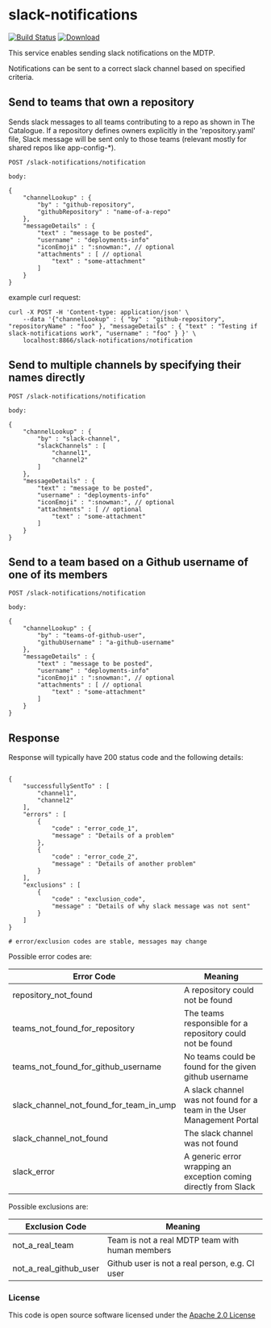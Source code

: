 # slack-notifications

[![Build Status](https://travis-ci.org/hmrc/slack-notifications.svg)](https://travis-ci.org/hmrc/slack-notifications) [ ![Download](https://api.bintray.com/packages/hmrc/releases/slack-notifications/images/download.svg) ](https://bintray.com/hmrc/releases/slack-notifications/_latestVersion)

This service enables sending slack notifications on the MDTP.

Notifications can be sent to a correct slack channel based on specified criteria.

## Send to teams that own a repository

Sends slack messages to all teams contributing to a repo as shown in The Catalogue. 
If a repository defines owners explicitly in the 'repository.yaml' file, Slack message will be sent only to those teams (relevant mostly for shared repos like app-config-*).

```
POST /slack-notifications/notification 

body:

{
    "channelLookup" : {
        "by" : "github-repository",
        "githubRepository" : "name-of-a-repo"
    },
    "messageDetails" : {
        "text" : "message to be posted",
        "username" : "deployments-info"
        "iconEmoji" : ":snowman:", // optional
        "attachments" : [ // optional
            "text" : "some-attachment"
        ]    
    }
}
```

example curl request:
```
curl -X POST -H 'Content-type: application/json' \
    --data '{"channelLookup" : { "by" : "github-repository", "repositoryName" : "foo" }, "messageDetails" : { "text" : "Testing if slack-notifications work", "username" : "foo" } }' \
    localhost:8866/slack-notifications/notification
```

## Send to multiple channels by specifying their names directly

```
POST /slack-notifications/notification

body:

{
    "channelLookup" : {
        "by" : "slack-channel",
        "slackChannels" : [ 
            "channel1",
            "channel2" 
        ]
    },
    "messageDetails" : {
        "text" : "message to be posted",
        "username" : "deployments-info" 
        "iconEmoji" : ":snowman:", // optional
        "attachments" : [ // optional
            "text" : "some-attachment"
        ]
    }
}
```

## Send to a team based on a Github username of one of its members

```
POST /slack-notifications/notification

body:

{
    "channelLookup" : {
        "by" : "teams-of-github-user",
        "githubUsername" : "a-github-username"
    },
    "messageDetails" : {
        "text" : "message to be posted",
        "username" : "deployments-info" 
        "iconEmoji" : ":snowman:", // optional
        "attachments" : [ // optional
            "text" : "some-attachment"
        ]
    }
}
```

## Response

Response will typically have 200 status code and the following details:

```

{
    "successfullySentTo" : [ 
        "channel1",
        "channel2" 
    ],
    "errors" : [ 
        {   
            "code" : "error_code_1",
            "message" : "Details of a problem"
        },
        {
            "code" : "error_code_2",
            "message" : "Details of another problem"
        }
    ],
    "exclusions" : [
        {
            "code" : "exclusion_code",
            "message" : "Details of why slack message was not sent"
        }
    ]
}

# error/exclusion codes are stable, messages may change

```

Possible error codes are: 

|Error Code                              | Meaning                                                                |
|----------------------------------------|------------------------------------------------------------------------|
|repository_not_found                    | A repository could not be found                                        |
|teams_not_found_for_repository          | The teams responsible for a repository could not be found              |
|teams_not_found_for_github_username     | No teams could be found for the given github username                  |
|slack_channel_not_found_for_team_in_ump | A slack channel was not found for a team in the User Management Portal |
|slack_channel_not_found                 | The slack channel was not found                                        |  
|slack_error                             | A generic error wrapping an exception coming directly from Slack       |

Possible exclusions are:

|Exclusion Code                          | Meaning
|----------------------------------------|------------------------------------------------------------------------|
|not_a_real_team                         | Team is not a real MDTP team with human members                        |
|not_a_real_github_user                  | Github user is not a real person, e.g. CI user                         |

### License

This code is open source software licensed under the [Apache 2.0 License]("http://www.apache.org/licenses/LICENSE-2.0.html")
